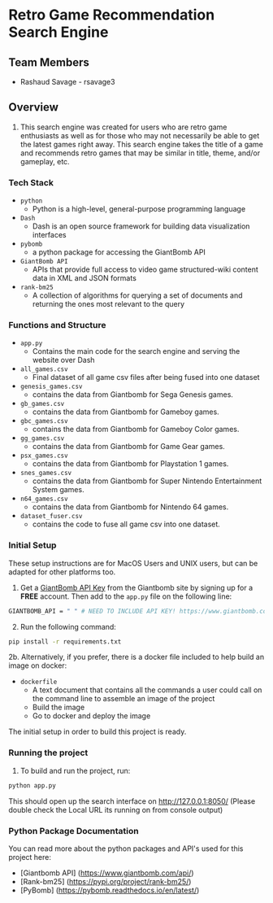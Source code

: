 # Retro Game Recommendation Search Engine

## Team Members
* Rashaud Savage - rsavage3

## Overview

1. This search engine was created for users who are retro game enthusiasts as well as for those who may not necessarily be able to get the latest games right away. This search engine takes the title of a game and recommends retro games that may be similar in title, theme, and/or gameplay, etc.

### Tech Stack

* `python`
    * Python is a high-level, general-purpose programming language
* `Dash`
    * Dash is an open source framework for building data visualization interfaces
* `pybomb`
    * a python package for accessing the GiantBomb API
* `GiantBomb API`
    * APIs that provide full access to video game structured-wiki content data in XML and JSON formats
* `rank-bm25`
    * A collection of algorithms for querying a set of documents and returning the ones most relevant to the query

### Functions and Structure

* `app.py`
    * Contains the main code for the search engine and serving the website over Dash
* `all_games.csv`
    * Final dataset of all game csv files after being fused into one dataset
* `genesis_games.csv`
    * contains the data from Giantbomb for Sega Genesis games.
* `gb_games.csv`
    * contains the data from Giantbomb for Gameboy games.
* `gbc_games.csv`
    * contains the data from Giantbomb for Gameboy Color games.
* `gg_games.csv`
    * contains the data from Giantbomb for Game Gear games.
* `psx_games.csv`
    * contains the data from Giantbomb for Playstation 1 games.
* `snes_games.csv`
    * contains the data from Giantbomb for Super Nintendo Entertainment System games.
* `n64_games.csv`
    * contains the data from Giantbomb for Nintendo 64 games.
* `dataset_fuser.csv`
    * contains the code to fuse all game csv into one dataset.

### Initial Setup

These setup instructions are for MacOS Users and UNIX users, but can be adapted for other platforms too.

1. Get a [GiantBomb API Key](https://www.giantbomb.com/api/) from the Giantbomb site by signing up for a **FREE** account. Then add to the `app.py` file on the following line:

```bash
GIANTBOMB_API = " " # NEED TO INCLUDE API KEY! https://www.giantbomb.com/api/
```

2. Run the following command:

```bash
pip install -r requirements.txt
```

2b. Alternatively, if you prefer, there is a docker file included to help build an image on docker:
* `dockerfile`
    * A text document that contains all the commands a user could call on the command line to assemble an image of the project
    * Build the image
    * Go to docker and deploy the image

The initial setup in order to build this project is ready.

### Running the project

1. To build and run the project, run:

```bash
python app.py
```

This should open up the search interface on http://127.0.0.1:8050/  (Please double check the Local URL its running on from console output)


### Python Package Documentation

You can read more about the python packages and API's used for this project here:

* [Giantbomb API] (https://www.giantbomb.com/api/)
* [Rank-bm25] (https://pypi.org/project/rank-bm25/)
* [PyBomb] (https://pybomb.readthedocs.io/en/latest/)

